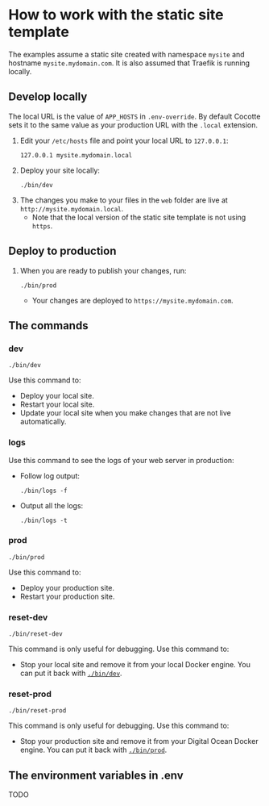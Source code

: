 # How to work with the static site template

The examples assume a static site created with namespace `mysite` and hostname `mysite.mydomain.com`. It is also assumed that Traefik is running locally.

## Develop locally

The local URL is the value of `APP_HOSTS` in `.env-override`. By default Cocotte sets it to the same value as your production URL with the `.local` extension.

1. Edit your `/etc/hosts` file and point your local URL to `127.0.0.1`:
	```
	127.0.0.1 mysite.mydomain.local
	``` 
1. Deploy your site locally:
	```
	./bin/dev
	```
1. The changes you make to your files in the `web` folder are live at `http://mysite.mydomain.local`.
	* Note that the local version of the static site template is not using `https`.

## Deploy to production
1. When you are ready to publish your changes, run:  
	```
	./bin/prod
	```
	* Your changes are deployed to `https://mysite.mydomain.com`.

## The commands

### dev

```
./bin/dev
```
Use this command to:

* Deploy your local site.
* Restart your local site.
* Update your local site when you make changes that are not live automatically.

### logs

Use this command to see the logs of your web server in production:

* Follow log output:
	```
	./bin/logs -f
	```
* Output all the logs:
	```
	./bin/logs -t
	```

### prod

```
./bin/prod
```

Use this command to:

* Deploy your production site.
* Restart your production site.

### reset-dev

```
./bin/reset-dev
```

This command is only useful for debugging. Use this command to:

* Stop your local site and remove it from your local Docker engine. You can put it back with [`./bin/dev`](#dev).

### reset-prod

```
./bin/reset-prod
```

This command is only useful for debugging. Use this command to:

* Stop your production site and remove it from your Digital Ocean Docker engine. You can put it back with [`./bin/prod`](#prod).

## The environment variables in .env

TODO